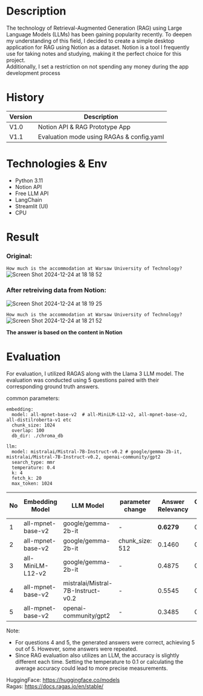 # Description
The technology of Retrieval-Augmented Generation (RAG) using Large Language Models (LLMs) has been gaining popularity recently. To deepen my understanding of this field, I decided to create a simple desktop application for RAG using Notion as a dataset. Notion is a tool I frequently use for taking notes and studying, making it the perfect choice for this project. <br>
Additionally, I set a restriction on not spending any money during the app development process

# History
Version | Description
--- | --- 
V1.0 | Notion API & RAG Prototype App
V1.1 | Evaluation mode using RAGAs & config.yaml

# Technologies & Env
- Python 3.11
- Notion API
- Free LLM API
- LangChain
- Streamlit (UI)
- CPU
  
# Result
### Original: 
```How much is the accommodation at Warsaw University of Technology?```
![Screen Shot 2024-12-24 at 18 18 52](https://github.com/user-attachments/assets/36fea644-8cb5-4db7-8f3f-a1f65cb6e5f3)

### After retreiving data from Notion:
![Screen Shot 2024-12-24 at 18 19 25](https://github.com/user-attachments/assets/0e81bb49-aa00-44d4-b09b-4087939f3c53)

```How much is the accommodation at Warsaw University of Technology?```
![Screen Shot 2024-12-24 at 18 21 52](https://github.com/user-attachments/assets/7a4afe36-ee11-45e7-a289-7e4b45162e6a)

**The answer is based on the content in Notion**

# Evaluation

For evaluation, I utilized RAGAS along with the Llama 3 LLM model. The evaluation was conducted using 5 questions paired with their corresponding ground truth answers.

common parameters:
```
embedding:
  model: all-mpnet-base-v2  # all-MiniLM-L12-v2, all-mpnet-base-v2, all-distilroberta-v1 etc
  chunk_size: 1024
  overlap: 100
  db_dir: ./chroma_db

llm:
  model: mistralai/Mistral-7B-Instruct-v0.2 # google/gemma-2b-it, mistralai/Mistral-7B-Instruct-v0.2, openai-community/gpt2
  search_type: mmr          
  temperature: 0.4
  k: 4
  fetch_k: 20
  max_token: 1024
```

No | Embedding Model | LLM Model | parameter change | Answer Relevancy | Context Recall | Human check | average answer time (s) |
--- | --- | --- | --- | --- | --- | --- | ---
1 | all-mpnet-base-v2 | google/gemma-2b-it | - | **0.6279** | 0.7578 | 4/5 | 12.68 | This looks the best
2 | all-mpnet-base-v2 | google/gemma-2b-it | chunk_size: 512 | 0.1460 | 0.6000 | 2/5 | 21.87 |
3 | all-MiniLM-L12-v2 | google/gemma-2b-it | - | 0.4875 | 0.7000 | 3/5 | 22.40 |
4 | all-mpnet-base-v2 | mistralai/Mistral-7B-Instruct-v0.2 | - | 0.5545 | 0.6933 | 5/5 | **1.66** | The answer is correct, but repeat the same thing over and over again.
5 | all-mpnet-base-v2 | openai-community/gpt2 | - | 0.3485 | 0.7733 | 5/5 | 19.23 | The answer is correct, but repeat the same thing over and over again.

Note:
- For questions 4 and 5, the generated answers were correct, achieving 5 out of 5. However, some answers were repeated.
- Since RAG evaluation also utilizes an LLM, the accuracy is slightly different each time. Setting the temperature to 0.1 or calculating the average accuracy could lead to more precise measurements.

HuggingFace: https://huggingface.co/models <br>
Ragas: https://docs.ragas.io/en/stable/




